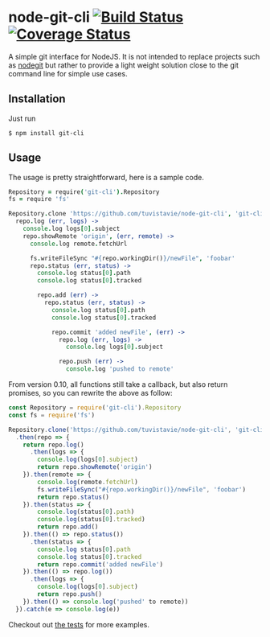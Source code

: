 # node-git-cli [![Build Status][travis-img]][travis-build] [![Coverage Status][coveralls]][coveralls-img]

A simple git interface for NodeJS.
It is not intended to replace projects such as 
[nodegit](https://github.com/nodegit/nodegit) but 
rather to provide a light weight solution close to 
the git command line for simple use cases.

## Installation

Just run

```
$ npm install git-cli
```

## Usage

The usage is pretty straightforward, here is a sample code.

```coffee
Repository = require('git-cli').Repository
fs = require 'fs'

Repository.clone 'https://github.com/tuvistavie/node-git-cli', 'git-cli', (err, repo) ->
  repo.log (err, logs) ->
    console.log logs[0].subject
    repo.showRemote 'origin', (err, remote) ->
      console.log remote.fetchUrl

      fs.writeFileSync "#{repo.workingDir()}/newFile", 'foobar'
      repo.status (err, status) ->
        console.log status[0].path
        console.log status[0].tracked

        repo.add (err) ->
          repo.status (err, status) ->
            console.log status[0].path
            console.log status[0].tracked

            repo.commit 'added newFile', (err) ->
              repo.log (err, logs) ->
                console.log logs[0].subject

              repo.push (err) ->
                console.log 'pushed to remote'
```

From version 0.10, all functions still take a callback, but also return promises,
so you can rewrite the above as follow:

```javascript
const Repository = require('git-cli').Repository
const fs = require('fs')

Repository.clone('https://github.com/tuvistavie/node-git-cli', 'git-cli')
  .then(repo => {
    return repo.log()
      .then(logs => {
        console.log(logs[0].subject)
        return repo.showRemote('origin')
    }).then(remote => {
        console.log(remote.fetchUrl)
        fs.writeFileSync("#{repo.workingDir()}/newFile", 'foobar')
        return repo.status()
    }).then(status => {
        console.log(status[0].path)
        console.log(status[0].tracked)
        return repo.add()
    }).then(() => repo.status())
      .then(status => {
        console.log status[0].path
        console.log status[0].tracked
        return repo.commit('added newFile')
    }).then(() => repo.log())
      .then(logs => {
        console.log(logs[0].subject)
        return repo.push()
    }).then(() => console.log('pushed' to remote))
  }).catch(e => console.log(e))
```

Checkout out [the tests](test/repository-test.coffee) for more examples.

[travis-build]: https://travis-ci.org/tuvistavie/node-git-cli
[travis-img]: https://travis-ci.org/tuvistavie/node-git-cli.svg?branch=master
[coveralls]: https://coveralls.io/repos/tuvistavie/node-git-cli/badge.png?branch=master
[coveralls-img]: https://coveralls.io/r/tuvistavie/node-git-cli?branch=master
